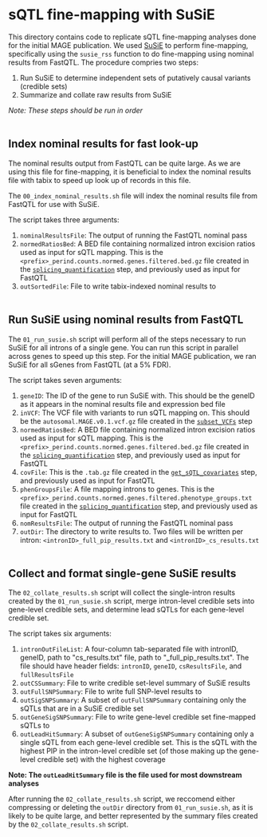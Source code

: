 # sQTL fine-mapping with SuSiE

This directory contains code to replicate sQTL fine-mapping analyses done for the initial MAGE publication. We used [SuSiE](https://github.com/stephenslab/susieR)
to perform fine-mapping, specifically using the `susie_rss` function to do fine-mapping using nominal results from FastQTL. The procedure compries two steps:
1. Run SuSiE to determine independent sets of putatively causal variants (credible sets)
2. Summarize and collate raw results from SuSiE

*Note: These steps should be run in order*<br><br>

## Index nominal results for fast look-up

The nominal results output from FastQTL can be quite large. As we are using this file for fine-mapping, it is beneficial to index the nominal results file with tabix to speed up look up of records in this file.

The `00_index_nominal_results.sh` file will index the nominal results file from FastQTL for use with SuSiE.

The script takes three arguments:
1. `nominalResultsFile`: The output of running the FastQTL nominal pass
2. `normedRatiosBed`: A BED file containing normalized intron excision ratios used as input for sQTL mapping. This is the `<prefix>_perind.counts.normed.genes.filtered.bed.gz` file created in the [`splicing_quantification`](../../data_preparation/splicing_quantification/) step, and previously used as input for FastQTL
3. `outSortedFile`: File to write tabix-indexed nominal results to
<br><br>

## Run SuSiE using nominal results from FastQTL

The `01_run_susie.sh` script will perform all of the steps necessary to run SuSiE for all introns of a single gene. You can run this script in parallel across genes to speed up this step. For the initial MAGE publication, we ran SuSiE for all sGenes from FastQTL (at a 5% FDR).

The script takes seven arguments:
1. `geneID`: The ID of the gene to run SuSiE with. This should be the geneID as it appears in the nominal results file and expression bed file
2. `inVCF`: The VCF file with variants to run sQTL mapping on. This should be the `autosomal.MAGE.v0.1.vcf.gz` file created in the [`subset_VCFs`](../../data_preparation/subset_VCFs/) step
3. `normedRatiosBed`: A BED file containing normalized intron excision ratios used as input for sQTL mapping. This is the `<prefix>_perind.counts.normed.genes.filtered.bed.gz` file created in the [`splicing_quantification`](../../data_preparation/splicing_quantification/) step, and previously used as input for FastQTL
4. `covFile`: This is the `.tab.gz` file created in the [`get_sQTL_covariates`](../get_esTL_covariates/) step, and previously used as input for FastQTL
5. `phenGroupsFile`: A file mapping introns to genes. This is the `<prefix>_perind.counts.normed.genes.filtered.phenotype_groups.txt` file created in the [`splicing_quantification`](../../data_preparation/splicing_quantification/) step, and previously used as input for FastQTL
6. `nomResultsFile`: The output of running the FastQTL nominal pass
7. `outDir`: The directory to write results to. Two files will be written per intron: `<intronID>_full_pip_results.txt` and `<intronID>_cs_results.txt`
<br><br>

## Collect and format single-gene SuSiE results

The `02_collate_results.sh` script will collect the single-intron results created by the `01_run_susie.sh` script, merge intron-level credible sets into gene-level credible sets, and determine lead sQTLs for each gene-level credible set.

The script takes six arguments:
1. `intronOutFileList`: A four-column tab-separated file with intronID, geneID, path to "cs_results.txt" file, path to "_full_pip_results.txt". The file should have header fields: `intronID`, `geneID`, `csResultsFile`, and `fullResultsFile`
2. `outCSSummary`: File to write credible set-level summary of SuSiE results
3. `outFullSNPSummary`: File to write full SNP-level results to
4. `outSigSNPSummary`: A subset of `outFullSNPSummary` containing only the sQTLs that are in a SuSiE credible set
5. `outGeneSigSNPSummary`: File to write gene-level credible set fine-mapped sQTLs to
6. `outLeadHitSummary`: A subset of `outGeneSigSNPSummary` containing only a single sQTL from each gene-level credible set. This is the sQTL with the highest PIP in the intron-level credible set (of those making up the gene-level credible set) with the highest coverage

**Note: The `outLeadHitSummary` file  is the file used for most downstream analyses**

After running the `02_collate_results.sh` script, we reccomend either compressing or deleting the `outDir` directory from `01_run_susie.sh`, as it is likely to be quite large, and better represented by the summary files created by the `02_collate_results.sh` script.<br><br>
